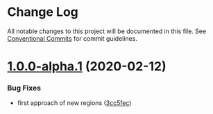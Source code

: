 # Change Log

All notable changes to this project will be documented in this file.
See [Conventional Commits](https://conventionalcommits.org) for commit guidelines.

# [1.0.0-alpha.1](https://github.com/uxland/uxland/compare/@uxland/regions@1.0.0-alpha.0...@uxland/regions@1.0.0-alpha.1) (2020-02-12)


### Bug Fixes

* first approach of new regions ([3cc5fec](https://github.com/uxland/uxland/commit/3cc5fec9eeee9e7f6f6109fe04b10331ecb9cd51))
